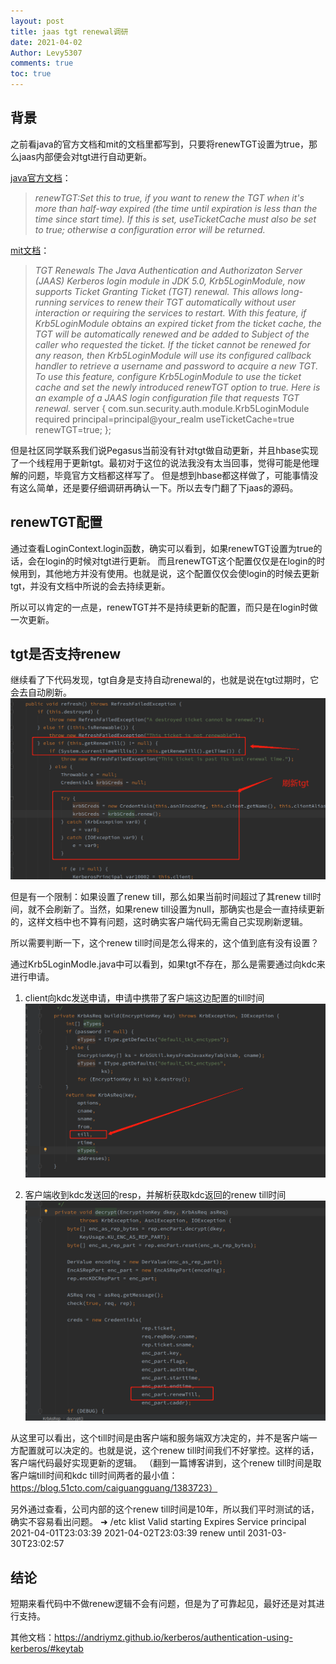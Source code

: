 ```yaml
---
layout: post
title: jaas tgt renewal调研
date: 2021-04-02
Author: Levy5307
comments: true
toc: true
---
```


## 背景

之前看java的官方文档和mit的文档里都写到，只要将renewTGT设置为true，那么jaas内部便会对tgt进行自动更新。

[java官方文档](https://docs.oracle.com/en/java/javase/14/docs/api/jdk.security.auth/com/sun/security/auth/module/Krb5LoginModule.html)：
> *renewTGT:Set this to true, if you want to renew the TGT when it's more than half-way expired (the time until expiration is less than the time since start time). If this is set, useTicketCache must also be set to true; otherwise a configuration error will be returned.*

[mit文档](https://web.mit.edu/java_v1.5.0_22/distrib/share/docs/guide/security/jgss/jgss-tiger.html)：
> *TGT Renewals
The Java Authentication and Authorizaton Server (JAAS) Kerberos login module in JDK 5.0, Krb5LoginModule, now supports Ticket Granting Ticket (TGT) renewal. This allows long-running services to renew their TGT automatically without user interaction or requiring the services to restart.
With this feature, if Krb5LoginModule obtains an expired ticket from the ticket cache, the TGT will be automatically renewed and be added to Subject of the caller who requested the ticket. If the ticket cannot be renewed for any reason, then Krb5LoginModule will use its configured callback handler to retrieve a username and password to acquire a new TGT.
To use this feature, configure Krb5LoginModule to use the ticket cache and set the newly introduced renewTGT option to true. Here is an example of a JAAS login configuration file that requests TGT renewal.*
server {
  com.sun.security.auth.module.Krb5LoginModule required
        principal=principal@your_realm
        useTicketCache=true
        renewTGT=true;
};

但是社区同学联系我们说Pegasus当前没有针对tgt做自动更新，并且hbase实现了一个线程用于更新tgt。最初对于这位的说法我没有太当回事，觉得可能是他理解的问题，毕竟官方文档都这样写了。
但是想到hbase都这样做了，可能事情没有这么简单，还是要仔细调研再确认一下。所以去专门翻了下jaas的源码。

## renewTGT配置

通过查看LoginContext.login函数，确实可以看到，如果renewTGT设置为true的话，会在login的时候对tgt进行更新。
而且renewTGT这个配置仅仅是在login的时候用到，其他地方并没有使用。也就是说，这个配置仅仅会使login的时候去更新tgt，并没有文档中所说的会去持续更新。

所以可以肯定的一点是，renewTGT并不是持续更新的配置，而只是在login时做一次更新。

## tgt是否支持renew

继续看了下代码发现，tgt自身是支持自动renewal的，也就是说在tgt过期时，它会去自动刷新。
![tgt-refresh](../images/jaas-tgt-refresh.png)

但是有一个限制：如果设置了renew till，那么如果当前时间超过了其renew till时间，就不会刷新了。当然，如果renew till设置为null，那确实也是会一直持续更新的，这样文档中也不算有问题，这时确实客户端代码无需自己实现刷新逻辑。

所以需要判断一下，这个renew till时间是怎么得来的，这个值到底有没有设置？

通过Krb5LoginModle.java中可以看到，如果tgt不存在，那么是需要通过向kdc来进行申请。
1. client向kdc发送申请，申请中携带了客户端这边配置的till时间
![client-request](../images/jaas-client-request.png)

2. 客户端收到kdc发送回的resp，并解析获取kdc返回的renew till时间
![kdc-response](../images/jaas-kdc-response.png)

 从这里可以看出，这个till时间是由客户端和服务端双方决定的，并不是客户端一方配置就可以决定的。也就是说，这个renew till时间我们不好掌控。这样的话，客户端代码最好实现更新的逻辑。
（翻到一篇博客讲到，这个renew till时间是取客户端till时间和kdc till时间两者的最小值：https://blog.51cto.com/caiguangguang/1383723）

另外通过查看，公司内部的这个renew till时间是10年，所以我们平时测试的话，确实不容易看出问题。
➜  /etc klist
Valid starting       Expires              Service principal
2021-04-01T23:03:39  2021-04-02T23:03:39 
        renew until 2031-03-30T23:02:57

## 结论

短期来看代码中不做renew逻辑不会有问题，但是为了可靠起见，最好还是对其进行支持。

其他文档：<https://andriymz.github.io/kerberos/authentication-using-kerberos/#keytab>
